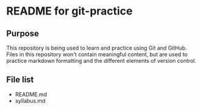# README for git-practice

## Purpose

This repository is being used to learn and practice using Git and GitHub. Files in this repository won't contain meaningful content, but are used to practice markdown formatting and the different elements of version control.

## File list

- README.md
- syllabus.md
